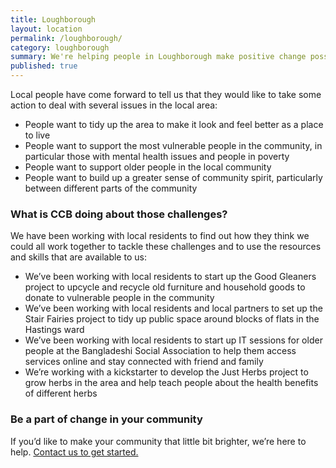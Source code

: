 ```yaml
---
title: Loughborough
layout: location
permalink: /loughborough/
category: loughborough
summary: We're helping people in Loughborough make positive change possible.
published: true
---
```


Local people have come forward to tell us that they would like to take some action to deal with several issues in the local area:

* People want to tidy up the area to make it look and feel better as a place to live
* People want to support the most vulnerable people in the community, in particular those with mental health issues and people in poverty
* People want to support older people in the local community
* People want to build up a greater sense of community spirit, particularly between different parts of the community

### What is CCB doing about those challenges? 

We have been working with local residents to find out how they think we could all work together to tackle these challenges and to use the resources and skills that are available to us:

* We’ve been working with local residents to start up the Good Gleaners project to upcycle and recycle old furniture and household goods to donate to vulnerable people in the community
* We’ve been working with local residents and local partners to set up the Stair Fairies project to tidy up public space around blocks of flats in the Hastings ward
* We’ve been working with local residents to start up IT sessions for older people at the Bangladeshi Social Association to help them access services online and stay connected with friend and family
* We’re working with a kickstarter to develop the Just Herbs project to grow herbs in the area and help teach people about the health benefits of different herbs

### Be a part of change in your community

If you’d like to make your community that little bit brighter, we’re here to help. [Contact us to get started.](http://www.communitycapacity.co.uk/contact/)